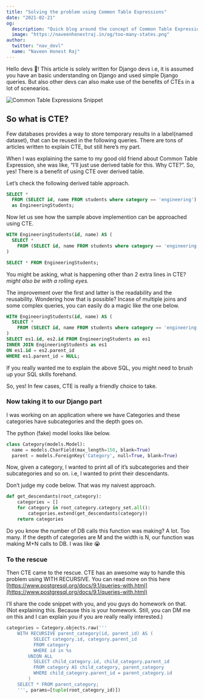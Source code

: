 ```yaml
---
title: "Solving the problem using Common Table Expressions"
date: "2021-02-21"
og:
  description: "Quick blog around the concept of Common Table Expressions and how it can be leveraged to be used for daily normal usecases."
  image: "https://naveenhonestraj.in/og/too-many-states.png"
author:
  twitter: "nav_devl"
  name: "Naveen Honest Raj"
---
```


Hello devs 👋! This article is solely written for Django devs i.e, it is assumed you have an basic understanding on Django and used simple Django queries. But also other devs can also make use of the benefits of CTEs in a lot of scenearios.

![Common Table Expressions Snippet](/static/media/common-table-expression.png)

## So what is CTE?
Few databases provides a way to store temporary results in a label(named dataset), that can be reused in the following queries. There are tons of articles written to explain CTE, but still here’s my part.

When I was explaining the same to my good old friend about Common Table Expression, she was like, “I’ll just use derived table for this. Why CTE?”. So, yes! There is a benefit of using CTE over derived table.

Let’s check the following derived table approach.

```sql
SELECT *
  FROM (SELECT id, name FROM students where category == 'engineering') 
  as EngineeringStudents;
```

Now let us see how the sample above implemention can be approached using CTE.

```sql
WITH EngineeringStudents(id, name) AS (
  SELECT *
    FROM (SELECT id, name FROM students where category == 'engineering') 
)

SELECT * FROM EngineeringStudents;
```

You might be asking, what is happening other than 2 extra lines in CTE?
*might also be with a rolling eyes.*

The improvement over the first and latter is the readability and the reusability. Wondering how that is possible?
Incase of multiple joins and some complex queries, you can easily do a magic like the one below.

```sql
WITH EngineeringStudents(id, name) AS (
  SELECT *
    FROM (SELECT id, name FROM students where category == 'engineering') 
)
SELECT es1.id, es2.id FROM EngineeringStudents as es1 
INNER JOIN EngineeringStudents as es1
ON es1.id = es2.parent_id 
WHERE es1.parent_id = NULL;
```

If you really wanted me to explain the above SQL, you might need to brush up your SQL skills forehand.

So, yes! In few cases, CTE is really a friendly choice to take.

### Now taking it to our Django part
I was working on an application where we have Categories and these categories have subcategories and the depth goes on.

The python (fake) model looks like below.

```python
class Category(models.Model):
  name = models.CharField(max_length=150, blank=True)
  parent = models.ForeignKey('Category', null=True, blank=True)
```

Now, given a category, I wanted to print all of it’s subcategories and their subcategories and so on. i.e, I wanted to print their descendants.

Don’t judge my code below. That was my naivest approach.

```python
def get_descendants(root_category):
    categories = []
    for category in root_category.category_set.all():
        categories.extend(get_descendants(category))
    return categories
```

Do you know the number of DB calls this function was making? A lot. Too many.
If the depth of categories are M and the width is N, our function was making M+N calls to DB. I was like 😭

### To the rescue
Then CTE came to the rescue. CTE has an awesome way to handle this problem using WITH RECURSIVE.
You can read more on this here [https://www.postgresql.org/docs/9.1/queries-with.html](https://www.postgresql.org/docs/9.1/queries-with.html)

I’ll share the code snippet with you, and you guys do homework on that. (Not explaining this. Because this is your homework. Still, you can DM me on this and I can explain you if you are really really interested.)

```python
categories = Category.objects.raw('''
    WITH RECURSIVE parent_category(id, parent_id) AS (
          SELECT category.id, category.parent_id
          FROM category
          WHERE id in %s
        UNION ALL
          SELECT child_category.id, child_category.parent_id
          FROM category AS child_category, parent_category
          WHERE child_category.parent_id = parent_category.id
        )
    SELECT * FROM parent_category;
    ''', params=[tuple(root_category_id)])
```
